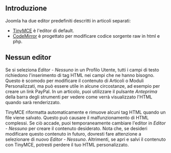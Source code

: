 <!-- Filename: Content_editors / Display title: Editori di Contenuti -->

## Introduzione

Joomla ha due editor predefiniti descritti in articoli separati:

- [TinyMCE](jdocmanual?article=user/editors/tinymce-plugin) è l'editor di default.
- [CodeMirror](jdocmanual?article=user/editors/codemirror-plugin) è progettato
  per modificare codice sorgente raw in html e php.

## Nessun editor

Se si seleziona *Editor - Nessuno* in un Profilo Utente, tutti i campi di testo richiedono l'inserimento di tag HTML nei campi che ne hanno bisogno. Questo è scomodo per modificare il contenuto di Articoli o Moduli Personalizzati, ma può essere utile in alcune circostanze, ad esempio per creare un link PayPal. In un articolo, puoi utilizzare il pulsante *Anteprima* della barra degli strumenti per vedere come verrà visualizzato l'HTML quando sarà renderizzato.

TinyMCE riformatta automaticamente e rimuove alcuni tag HTML quando un file viene salvato. Questo può causare il malfunzionamento di HTML complessi. Se ciò accade, puoi temporaneamente cambiare l'editor in *Editor - Nessuno* per creare il contenuto desiderato. Nota che, se desideri modificare questo contenuto in futuro, dovresti fare attenzione a selezionare di nuovo *Editor - Nessuno*. Altrimenti, se apri e salvi il contenuto con TinyMCE, potresti perdere il tuo HTML personalizzato.

